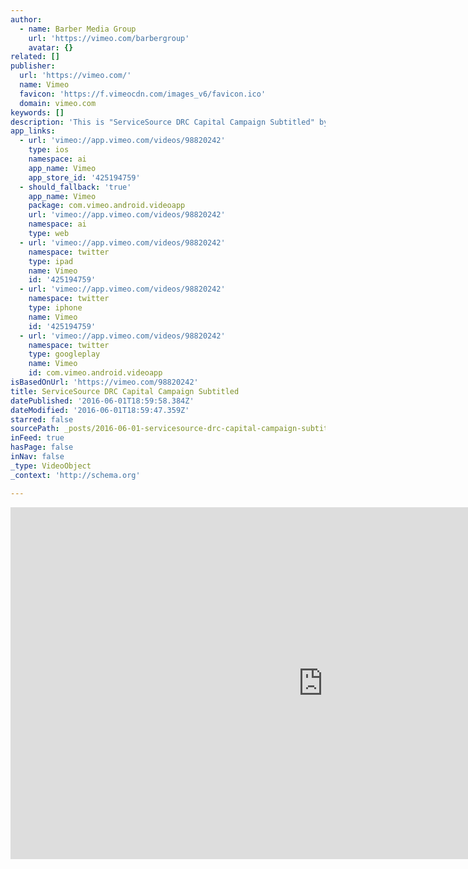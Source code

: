 ```yaml
---
author:
  - name: Barber Media Group
    url: 'https://vimeo.com/barbergroup'
    avatar: {}
related: []
publisher:
  url: 'https://vimeo.com/'
  name: Vimeo
  favicon: 'https://f.vimeocdn.com/images_v6/favicon.ico'
  domain: vimeo.com
keywords: []
description: 'This is "ServiceSource DRC Capital Campaign Subtitled" by barbergroup on Vimeo, the home for high quality videos and the people who love them.'
app_links:
  - url: 'vimeo://app.vimeo.com/videos/98820242'
    type: ios
    namespace: ai
    app_name: Vimeo
    app_store_id: '425194759'
  - should_fallback: 'true'
    app_name: Vimeo
    package: com.vimeo.android.videoapp
    url: 'vimeo://app.vimeo.com/videos/98820242'
    namespace: ai
    type: web
  - url: 'vimeo://app.vimeo.com/videos/98820242'
    namespace: twitter
    type: ipad
    name: Vimeo
    id: '425194759'
  - url: 'vimeo://app.vimeo.com/videos/98820242'
    namespace: twitter
    type: iphone
    name: Vimeo
    id: '425194759'
  - url: 'vimeo://app.vimeo.com/videos/98820242'
    namespace: twitter
    type: googleplay
    name: Vimeo
    id: com.vimeo.android.videoapp
isBasedOnUrl: 'https://vimeo.com/98820242'
title: ServiceSource DRC Capital Campaign Subtitled
datePublished: '2016-06-01T18:59:58.384Z'
dateModified: '2016-06-01T18:59:47.359Z'
starred: false
sourcePath: _posts/2016-06-01-servicesource-drc-capital-campaign-subtitled.md
inFeed: true
hasPage: false
inNav: false
_type: VideoObject
_context: 'http://schema.org'

---
```

<iframe src="https://cdn.embedly.com/widgets/media.html?src=https%3A%2F%2Fplayer.vimeo.com%2Fvideo%2F98820242&amp;url=https%3A%2F%2Fvimeo.com%2F98820242&amp;image=https%3A%2F%2Fi.vimeocdn.com%2Fvideo%2F479668429_1280.jpg&amp;key=b7d04c9b404c499eba89ee7072e1c4f7&amp;type=text%2Fhtml&amp;schema=vimeo" width="1000" height="563" scrolling="no" frameborder="0" allowfullscreen="" style=""></iframe>
